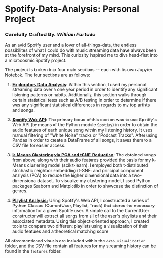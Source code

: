 # Spotify-Data-Analysis: Personal Project

### Carefully Crafted By: *William Furtado*

As an avid Spotify user and a lover of all-things-data, the endless possibilites of what I could do with music streaming data have always been
at the forefront of my mind. This curiosity inspired me to dive head-first into a microcosmic Spotify project.

The project is broken into four main sections -- each with its own Jupyter Notebok. The four sections are as follows:

1. **[Exploratory Data Analysis](https://github.com/willfurtado/Visualizing-Spotify-Data/blob/master/html_files/Spotify%20EDA.html)**: Within this section, I used my personal streaming data over a one year period in order to identify any significant listening patterns or habits. Additionally, this section walks through certain statistical tests such as A/B testing in order to determine if there was any significant statistical differences in regards to my top artists and songs.

2. **[Spotify Web API](https://github.com/willfurtado/Visualizing-Spotify-Data/blob/master/html_files/Spotify%20Web%20API.html)**: The primary focus of this section was to use Spotify's Web API (by means of the Python module `Spotipy`) in order to obtain the audio features of each unique song within my listening history. It uses manual filtering of "White Noise" tracks or "Podcast Tracks". After using Pandas in order to create a DataFrame of all songs, it saves them to a CSV file for easier access.

3. **[k-Means Clustering via PCA and tSNE-Reduction](https://github.com/willfurtado/Visualizing-Spotify-Data/blob/master/html_files/Spotify%20Music%20PCA%2C%20k-Means.html)**: The obtained songs from above, along with their audio features provided the basis for my k-Means clustering model (scikit-learn). I employed both t-distributed stochastic neighbor embedding (t-SNE) and principal component analysis (PCA) to reduce the  higher dimensional data into a 
two-dimensional dataset. To visualize my clustering model, I used Python packages Seaborn and Matplotlib in order to showcase the distinction of genres.

4. **[Playlist Analysis:](https://github.com/willfurtado/Visualizing-Spotify-Data/blob/master/html_files/Playlist%20Analysis.html)** Using Spotify's Web API, I constructed a series of Python Classes (CurrentUser, Playlist, Track) that stores the necessary information for a given Spotify user. A simple call to the CurrentUser constructor will extract all songs from all of the user's playlists and their associated metadata. Using this object-oriented approach, I created tools to compare two different playlists using a visualization of their audio features and a theoretical matching score.

All aforementioned visuals are included within the `data_visualization` folder, and the CSV file contain all features for my streaming history can be found in the `features` folder.

